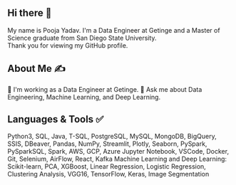 ## Hi there 👋
My name is Pooja Yadav. I'm a Data Engineer at Getinge and a Master of Science graduate from San Diego State University. <br>
Thank you for viewing my GitHub profile.

## About Me ✍
🔭 I'm working as a Data Engineer at Getinge.
💬 Ask me about Data Engineering, Machine Learning, and Deep Learning.

## Languages & Tools ✅
Python3, SQL, Java, T-SQL, PostgreSQL, MySQL, MongoDB, BigQuery, SSIS, DBeaver, Pandas, NumPy, Streamlit, Plotly, Seaborn, PySpark, PySparkSQL, Spark, AWS, GCP, Azure
Jupyter Notebook, VSCode, Docker, Git, Selenium, AirFlow, React, Kafka
Machine Learning and Deep Learning: Scikit-learn, PCA, XGBoost, Linear Regression, Logistic Regression, Clustering Analysis, VGG16, TensorFlow, Keras, Image Segmentation 



